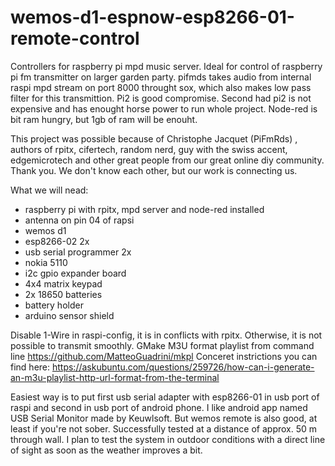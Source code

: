 # wemos-d1-espnow-esp8266-01-remote-control
Controllers for raspberry pi mpd music server. Ideal for control of raspberry pi fm transmitter on larger garden party.  pifmds takes audio from internal raspi mpd stream on port 8000 throught sox, which also makes low pass filter for this transmittion.  Pi2 is good compromise. Second had pi2 is not expensive and has enought horse power to run whole project. Node-red is bit ram hungry, but 1gb of ram will be enouht. 

This project was possible because of Christophe Jacquet (PiFmRds) , authors of rpitx, cifertech, random nerd, guy with the swiss accent, edgemicrotech and other great people from our great online diy community. Thank you. We don't know each other, but our work is connecting us. 

What we will nead:
- raspberry pi with rpitx, mpd server and node-red installed
- antenna on pin 04 of rapsi
- wemos d1
- esp8266-02 2x
- usb serial programmer 2x
- nokia 5110
- i2c gpio expander board
- 4x4 matrix keypad
- 2x 18650 batteries
- battery holder
- arduino sensor shield

Disable 1-Wire in raspi-config, it is in conflicts with rpitx. Otherwise, it is not possible to transmit smoothly.  GMake M3U format playlist from command line  https://github.com/MatteoGuadrini/mkpl Conceret instrictions you can find here: https://askubuntu.com/questions/259726/how-can-i-generate-an-m3u-playlist-http-url-format-from-the-terminal

Easiest way is to put first usb serial adapter with esp8266-01 in usb port of raspi and second in usb port of android phone. I like android app named USB Serial Monitor made by Keuwlsoft. But wemos remote is also good, at least if you're not sober. Successfully tested at a distance of approx. 50 m through wall. I plan to test the system in outdoor conditions with a direct line of sight as soon as the weather improves a bit.
